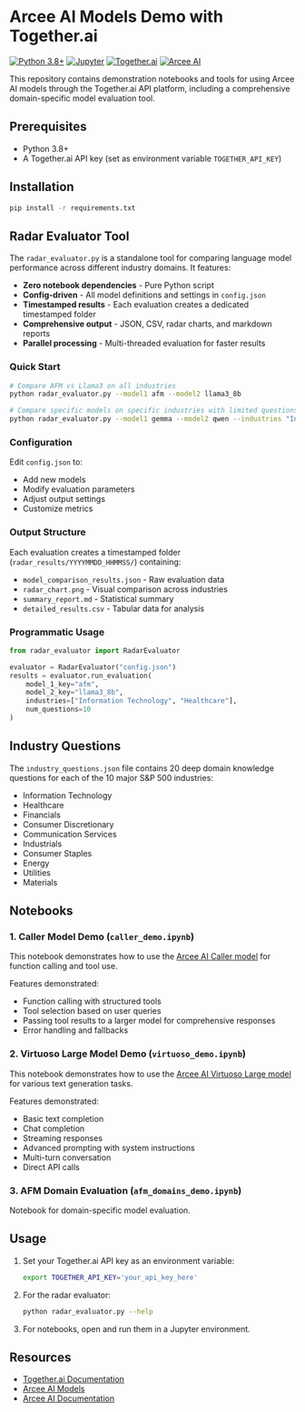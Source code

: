 # Arcee AI Models Demo with Together.ai

[![Python 3.8+](https://img.shields.io/badge/python-3.8+-blue.svg)](https://www.python.org/downloads/)
[![Jupyter](https://img.shields.io/badge/Jupyter-Notebook-orange.svg)](https://jupyter.org/)
[![Together.ai](https://img.shields.io/badge/Together-AI-green)](https://together.ai)
[![Arcee AI](https://img.shields.io/badge/Arcee-AI-purple)](https://arcee.ai)

This repository contains demonstration notebooks and tools for using Arcee AI models through the Together.ai API platform, including a comprehensive domain-specific model evaluation tool.

## Prerequisites

- Python 3.8+
- A Together.ai API key (set as environment variable `TOGETHER_API_KEY`)

## Installation

```bash
pip install -r requirements.txt
```

## Radar Evaluator Tool

The `radar_evaluator.py` is a standalone tool for comparing language model performance across different industry domains. It features:

- **Zero notebook dependencies** - Pure Python script
- **Config-driven** - All model definitions and settings in `config.json`
- **Timestamped results** - Each evaluation creates a dedicated timestamped folder
- **Comprehensive output** - JSON, CSV, radar charts, and markdown reports
- **Parallel processing** - Multi-threaded evaluation for faster results

### Quick Start

```bash
# Compare AFM vs Llama3 on all industries
python radar_evaluator.py --model1 afm --model2 llama3_8b

# Compare specific models on specific industries with limited questions
python radar_evaluator.py --model1 gemma --model2 qwen --industries "Information Technology" "Healthcare" --num-questions 5
```

### Configuration

Edit `config.json` to:
- Add new models
- Modify evaluation parameters
- Adjust output settings
- Customize metrics

### Output Structure

Each evaluation creates a timestamped folder (`radar_results/YYYYMMDD_HHMMSS/`) containing:
- `model_comparison_results.json` - Raw evaluation data
- `radar_chart.png` - Visual comparison across industries
- `summary_report.md` - Statistical summary
- `detailed_results.csv` - Tabular data for analysis

### Programmatic Usage

```python
from radar_evaluator import RadarEvaluator

evaluator = RadarEvaluator("config.json")
results = evaluator.run_evaluation(
    model_1_key="afm",
    model_2_key="llama3_8b",
    industries=["Information Technology", "Healthcare"],
    num_questions=10
)
```

## Industry Questions

The `industry_questions.json` file contains 20 deep domain knowledge questions for each of the 10 major S&P 500 industries:

- Information Technology
- Healthcare
- Financials
- Consumer Discretionary
- Communication Services
- Industrials
- Consumer Staples
- Energy
- Utilities
- Materials

## Notebooks

### 1. Caller Model Demo (`caller_demo.ipynb`)

This notebook demonstrates how to use the [Arcee AI Caller model](https://api.together.ai/models/arcee-ai/caller) for function calling and tool use.

Features demonstrated:
- Function calling with structured tools
- Tool selection based on user queries
- Passing tool results to a larger model for comprehensive responses
- Error handling and fallbacks

### 2. Virtuoso Large Model Demo (`virtuoso_demo.ipynb`)

This notebook demonstrates how to use the [Arcee AI Virtuoso Large model](https://api.together.ai/models/arcee-ai/virtuoso-large) for various text generation tasks.

Features demonstrated:
- Basic text completion
- Chat completion
- Streaming responses
- Advanced prompting with system instructions
- Multi-turn conversation
- Direct API calls

### 3. AFM Domain Evaluation (`afm_domains_demo.ipynb`)

Notebook for domain-specific model evaluation.

## Usage

1. Set your Together.ai API key as an environment variable:
   ```bash
   export TOGETHER_API_KEY='your_api_key_here'
   ```

2. For the radar evaluator:
   ```bash
   python radar_evaluator.py --help
   ```

3. For notebooks, open and run them in a Jupyter environment.

## Resources

- [Together.ai Documentation](https://docs.together.ai/)
- [Arcee AI Models](https://api.together.ai/models?q=arcee-ai)
- [Arcee AI Documentation](https://arcee.ai/docs) 